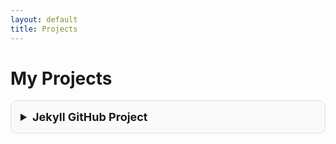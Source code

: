 ```yaml
---
layout: default
title: Projects
---
```


# My Projects

<details style="border:1px solid #ddd; border-radius:10px; padding:15px; background-color:#fafafa; margin-bottom:15px;">
  <summary style="font-size:18px; font-weight:bold; cursor:pointer;">
    Jekyll GitHub Project
  </summary>

  <br>

  <strong>Jekyll Github Project</strong><br>
  This first assignment required me to use jekyll themes to import into github pages. 
  I learned how to create a new repo and new files, and create new pages for my website.

  <hr>

  <strong>About the Project</strong><br>
  This project was built using <strong>Jekyll</strong> and hosted on <strong>GitHub Pages</strong>.  
  I’m using the `minima` theme for a clean and minimalist look. 

  <hr>

  <strong>Repository Info</strong><br>
  - GitHub Repo: <a href="https://github.com/brianlimtt/TER" target="_blank">brianlimtt/TER</a>  
  - Author: <strong>Brian Lim</strong>  
  - Language/Tools: Markdown, HTML, and Jekyll

</details>
